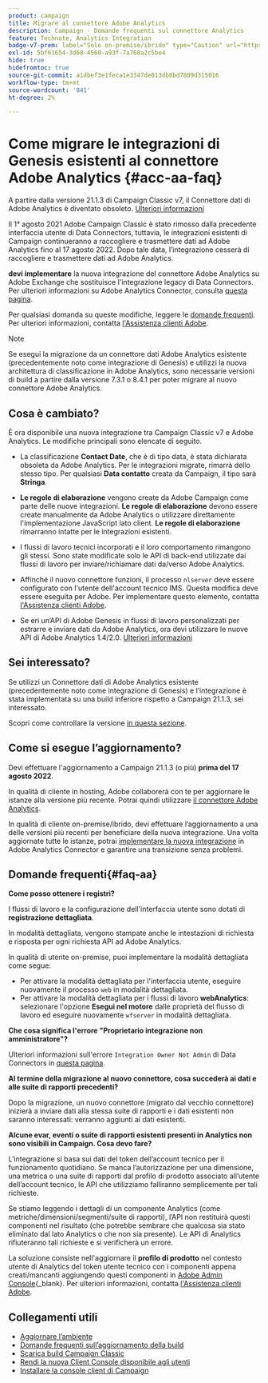 ```yaml
---
product: campaign
title: Migrare al connettore Adobe Analytics
description: Campaign - Domande frequenti sul connettore Analytics
feature: Technote, Analytics Integration
badge-v7-prem: label="Solo on-premise/ibrido" type="Caution" url="https://experienceleague.adobe.com/docs/campaign-classic/using/installing-campaign-classic/architecture-and-hosting-models/hosting-models-lp/hosting-models.html?lang=it" tooltip="Applicabile solo alle distribuzioni on-premise e ibride v7"
exl-id: 5bf61654-3d68-4560-a93f-7a768a2c5be4
hide: true
hidefromtoc: true
source-git-commit: a1dbef3e1feca1e3347de013db8bd7809d315016
workflow-type: tm+mt
source-wordcount: '841'
ht-degree: 2%

---
```


# Come migrare le integrazioni di Genesis esistenti al connettore Adobe Analytics {#acc-aa-faq}

A partire dalla versione 21.1.3 di Campaign Classic v7, il Connettore dati di Adobe Analytics è diventato obsoleto. [Ulteriori informazioni](https://experienceleague.adobe.com/docs/analytics/import/dataconnectors/data-connectors-eol.html?lang=it)

Il 1° agosto 2021 Adobe Campaign Classic è stato rimosso dalla precedente interfaccia utente di Data Connectors, tuttavia, le integrazioni esistenti di Campaign continueranno a raccogliere e trasmettere dati ad Adobe Analytics fino al 17 agosto 2022. Dopo tale data, l’integrazione cesserà di raccogliere e trasmettere dati ad Adobe Analytics.

**devi implementare** la nuova integrazione del connettore Adobe Analytics su Adobe Exchange che sostituisce l&#39;integrazione legacy di Data Connectors. Per ulteriori informazioni su Adobe Analytics Connector, consulta [questa pagina](../../integrations/using/gs-aa.md).

Per qualsiasi domanda su queste modifiche, leggere le [domande frequenti](#faq-aa). Per ulteriori informazioni, contatta [l&#39;Assistenza clienti Adobe](https://helpx.adobe.com/it/enterprise/admin-guide.html/enterprise/using/support-for-experience-cloud.ug.html).

>[!NOTE]
>
>Se esegui la migrazione da un connettore dati Adobe Analytics esistente (precedentemente noto come integrazione di Genesis) e utilizzi la nuova architettura di classificazione in Adobe Analytics, sono necessarie versioni di build a partire dalla versione 7.3.1 o 8.4.1 per poter migrare al nuovo connettore Adobe Analytics.

## Cosa è cambiato?

È ora disponibile una nuova integrazione tra Campaign Classic v7 e Adobe Analytics. Le modifiche principali sono elencate di seguito.

* La classificazione **Contact Date**, che è di tipo data, è stata dichiarata obsoleta da Adobe Analytics. Per le integrazioni migrate, rimarrà dello stesso tipo. Per qualsiasi **Data contatto** creata da Campaign, il tipo sarà **Stringa**.

* **Le regole di elaborazione** vengono create da Adobe Campaign come parte delle nuove integrazioni. **Le regole di elaborazione** devono essere create manualmente da Adobe Analytics o utilizzare direttamente l&#39;implementazione JavaScript lato client. **Le regole di elaborazione** rimarranno intatte per le integrazioni esistenti.

* I flussi di lavoro tecnici incorporati e il loro comportamento rimangono gli stessi. Sono state modificate solo le API di back-end utilizzate dai flussi di lavoro per inviare/richiamare dati da/verso Adobe Analytics.

* Affinché il nuovo connettore funzioni, il processo `nlserver` deve essere configurato con l&#39;utente dell&#39;account tecnico IMS. Questa modifica deve essere eseguita per Adobe. Per implementare questo elemento, contatta [l&#39;Assistenza clienti Adobe](https://helpx.adobe.com/it/enterprise/admin-guide.html/enterprise/using/support-for-experience-cloud.ug.html).

* Se eri un’API di Adobe Genesis in flussi di lavoro personalizzati per estrarre e inviare dati da Adobe Analytics, ora devi utilizzare le nuove API di Adobe Analytics 1.4/2.0. [Ulteriori informazioni](https://adobeexchangeec.zendesk.com/hc/en-us/articles/360047148832-Replacements-for-Data-Connector-API-calls)

## Sei interessato?

Se utilizzi un Connettore dati di Adobe Analytics esistente (precedentemente noto come integrazione di Genesis) e l’integrazione è stata implementata su una build inferiore rispetto a Campaign 21.1.3, sei interessato.

Scopri come controllare la versione [in questa sezione](../../integrations/using/launching-adobe-campaign.md#getting-your-campaign-version).

## Come si esegue l’aggiornamento?

Devi effettuare l&#39;aggiornamento a Campaign 21.1.3 (o più) **prima del 17 agosto 2022**.

In qualità di cliente in hosting, Adobe collaborerà con te per aggiornare le istanze alla versione più recente. Potrai quindi utilizzare [il connettore Adobe Analytics](../../platform/using/gs-aa.md).

In qualità di cliente on-premise/ibrido, devi effettuare l’aggiornamento a una delle versioni più recenti per beneficiare della nuova integrazione.
Una volta aggiornate tutte le istanze, potrai [implementare la nuova integrazione](../../integrations/using/adobe-analytics-provisioning.md) in Adobe Analytics Connector e garantire una transizione senza problemi.

## Domande frequenti{#faq-aa}

**Come posso ottenere i registri?**

I flussi di lavoro e la configurazione dell&#39;interfaccia utente sono dotati di **registrazione dettagliata**.

In modalità dettagliata, vengono stampate anche le intestazioni di richiesta e risposta per ogni richiesta API ad Adobe Analytics.

In qualità di utente on-premise, puoi implementare la modalità dettagliata come segue:

* Per attivare la modalità dettagliata per l&#39;interfaccia utente, eseguire nuovamente il processo `web` in modalità dettagliata.
* Per attivare la modalità dettagliata per i flussi di lavoro **webAnalytics**: selezionare l&#39;opzione **Esegui nel motore** dalle proprietà del flusso di lavoro ed eseguire nuovamente `wfserver` in modalità dettagliata.

**Che cosa significa l&#39;errore &quot;Proprietario integrazione non amministratore&quot;?**

Ulteriori informazioni sull&#39;errore `Integration Owner Not Admin` di Data Connectors in [questa pagina](https://adobeexchangeec.zendesk.com/hc/en-us/articles/360035167932-Adobe-Analytics-Data-Connectors-Integration-Owner-Not-Admin-Error).

**Al termine della migrazione al nuovo connettore, cosa succederà ai dati e alle suite di rapporti precedenti?**

Dopo la migrazione, un nuovo connettore (migrato dal vecchio connettore) inizierà a inviare dati alla stessa suite di rapporti e i dati esistenti non saranno interessati: verranno aggiunti ai dati esistenti.

**Alcune evar, eventi o suite di rapporti esistenti presenti in Analytics non sono visibili in Campaign. Cosa devo fare?**

L’integrazione si basa sui dati del token dell’account tecnico per il funzionamento quotidiano. Se manca l’autorizzazione per una dimensione, una metrica o una suite di rapporti dal profilo di prodotto associato all’utente dell’account tecnico, le API che utilizziamo falliranno semplicemente per tali richieste.

Se stiamo leggendo i dettagli di un componente Analytics (come metriche/dimensioni/segmenti/suite di rapporti), l’API non restituirà questi componenti nel risultato (che potrebbe sembrare che qualcosa sia stato eliminato dal lato Analytics o che non sia presente). Le API di Analytics rifiuteranno tali richieste e si verificherà un errore.

La soluzione consiste nell&#39;aggiornare il **profilo di prodotto** nel contesto utente di Analytics del token utente tecnico con i componenti appena creati/mancanti aggiungendo questi componenti in [Adobe Admin Console](https://adminconsole.adobe.com/){_blank}. Per ulteriori informazioni, contatta [l&#39;Assistenza clienti Adobe](https://helpx.adobe.com/it/enterprise/admin-guide.html/enterprise/using/support-for-experience-cloud.ug.html).

## Collegamenti utili

* [Aggiornare l’ambiente](../../production/using/build-upgrade.md)
* [Domande frequenti sull’aggiornamento della build](../../platform/using/faq-build-upgrade.md)
* [Scarica build Campaign Classic](https://experience.adobe.com/#/downloads/content/software-distribution/it/campaign.html)
* [Rendi la nuova Client Console disponibile agli utenti](../../installation/using/client-console-availability-for-windows.md)
* [Installare la console client di Campaign](../../installation/using/installing-the-client-console.md)
